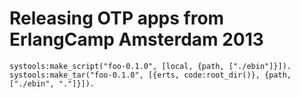 # Releasing OTP apps from ErlangCamp Amsterdam 2013

```
systools:make_script("foo-0.1.0", [local, {path, ["./ebin"]}]).
systools:make_tar("foo-0.1.0", [{erts, code:root_dir()}, {path, ["./ebin", "."]}]).
```

